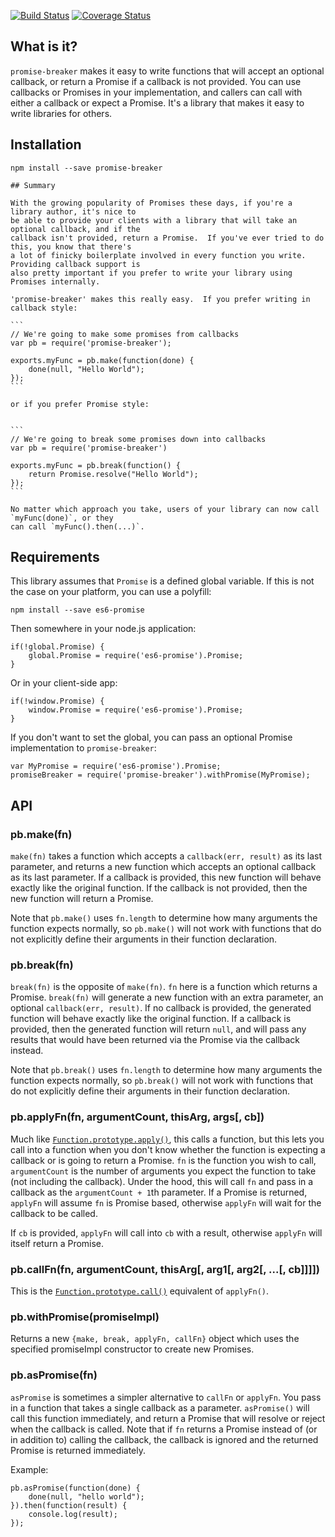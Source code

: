 [![Build Status](https://travis-ci.org/jwalton/node-promise-breaker.svg)](https://travis-ci.org/jwalton/node-promise-breaker)
[![Coverage Status](https://coveralls.io/repos/jwalton/node-promise-breaker/badge.svg)](https://coveralls.io/r/jwalton/node-promise-breaker)

## What is it?

`promise-breaker` makes it easy to write functions that will accept an optional callback, or return
a Promise if a callback is not provided.  You can use callbacks or Promises in your implementation,
and callers can call with either a callback or expect a Promise.  It's a library that makes it easy
to write libraries for others.

## Installation

    npm install --save promise-breaker

    ## Summary

    With the growing popularity of Promises these days, if you're a library author, it's nice to
    be able to provide your clients with a library that will take an optional callback, and if the
    callback isn't provided, return a Promise.  If you've ever tried to do this, you know that there's
    a lot of finicky boilerplate involved in every function you write.  Providing callback support is
    also pretty important if you prefer to write your library using Promises internally.

    'promise-breaker' makes this really easy.  If you prefer writing in callback style:

    ```
    // We're going to make some promises from callbacks
    var pb = require('promise-breaker');

    exports.myFunc = pb.make(function(done) {
        done(null, "Hello World");
    });
    ```

    or if you prefer Promise style:


    ```
    // We're going to break some promises down into callbacks
    var pb = require('promise-breaker')

    exports.myFunc = pb.break(function() {
        return Promise.resolve("Hello World");
    });
    ```

    No matter which approach you take, users of your library can now call `myFunc(done)`, or they
    can call `myFunc().then(...)`.

## Requirements

This library assumes that `Promise` is a defined global variable.  If this is not the case
on your platform, you can use a polyfill:

    npm install --save es6-promise

Then somewhere in your node.js application:

    if(!global.Promise) {
        global.Promise = require('es6-promise').Promise;
    }

Or in your client-side app:

    if(!window.Promise) {
        window.Promise = require('es6-promise').Promise;
    }

If you don't want to set the global, you can pass an optional Promise implementation to
`promise-breaker`:

    var MyPromise = require('es6-promise').Promise;
    promiseBreaker = require('promise-breaker').withPromise(MyPromise);

## API

### pb.make(fn)

`make(fn)` takes a function which accepts a `callback(err, result)` as its last parameter, and
returns a new function which accepts an optional callback as its last parameter.  If a callback is
provided, this new function will behave exactly like the original function.  If the callback
is not provided, then the new function will return a Promise.

Note that `pb.make()` uses `fn.length` to determine how many arguments the function expects normally,
so `pb.make()` will not work with functions that do not explicitly define their arguments in
their function declaration.

### pb.break(fn)

`break(fn)` is the opposite of `make(fn)`.  `fn` here is a function which returns a Promise.
`break(fn)` will generate a new function with an extra parameter, an optional
`callback(err, result)`.  If no callback is provided, the generated function will behave exactly
like the original function.  If a callback is provided, then the generated function will return
`null`, and will pass any results that would have been returned via the Promise via the callback
instead.

Note that `pb.break()` uses `fn.length` to determine how many arguments the function expects normally,
so `pb.break()` will not work with functions that do not explicitly define their arguments in
their function declaration.

### pb.applyFn(fn, argumentCount, thisArg, args[, cb])

Much like [`Function.prototype.apply()`](https://developer.mozilla.org/en-US/docs/Web/JavaScript/Reference/Global_Objects/Function/call),
this calls a function, but this lets you call into a function when you don't know whether the
function is expecting a callback or is going to return a Promise.  `fn` is the function you wish
to call, `argumentCount` is the number of arguments you expect the function to take (not including
the callback).  Under the hood, this will call `fn` and pass in a callback as the
`argumentCount + 1`th parameter.  If a Promise is returned, `applyFn` will assume `fn` is Promise
based, otherwise `applyFn` will wait for the callback to be called.

If `cb` is provided, `applyFn` will call into `cb` with a result, otherwise `applyFn` will itself
return a Promise.

### pb.callFn(fn, argumentCount, thisArg[, arg1[, arg2[, ...[, cb]]]])

This is the [`Function.prototype.call()`](https://developer.mozilla.org/en-US/docs/Web/JavaScript/Reference/Global_Objects/Function/call)
equivalent of `applyFn()`.

### pb.withPromise(promiseImpl)

Returns a new `{make, break, applyFn, callFn}` object which uses the specified promiseImpl
constructor to create new Promises.

### pb.asPromise(fn)

`asPromise` is sometimes a simpler alternative to `callFn` or `applyFn`.  You pass in a function that takes a single
callback as a parameter.  `asPromise()` will call this function immediately, and return a Promise that will resolve or
reject when the callback is called.  Note that if `fn` returns a Promise instead of (or in addition to) calling the
callback, the callback is ignored and the returned Promise is returned immediately.

Example:

    pb.asPromise(function(done) {
        done(null, "hello world");
    }).then(function(result) {
        console.log(result);
    });
